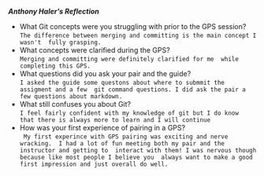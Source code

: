 _**Anthony Haler's Reflection**_
- What Git concepts were you struggling with prior to the GPS session?
</br>`The difference between merging and committing is the main concept I wasn't 
fully grasping.`
- What concepts were clarified during the GPS?
</br>`Merging and committing were definitely clarified for me 
while completing this GPS.`
- What questions did you ask your pair and the guide?
</br>`I asked the guide some questons about where to submmit the assigment and a few 
git command questions. I did ask the pair a few questions about markdown.`
- What still confuses you about Git?
</br>`I feel fairly confident with my knowledge of git but I do know 
that there is always more to learn and I will continue`
- How was your first experience of pairing in a GPS?
</br>` My first experince with GPS pairing was exciting and nerve wracking. 
I had a lot of fun meeting both my pair and the instructor and getting to 
interact with them! I was nervous though because like most people I believe you 
always want to make a good first impression and just overall do well.`
